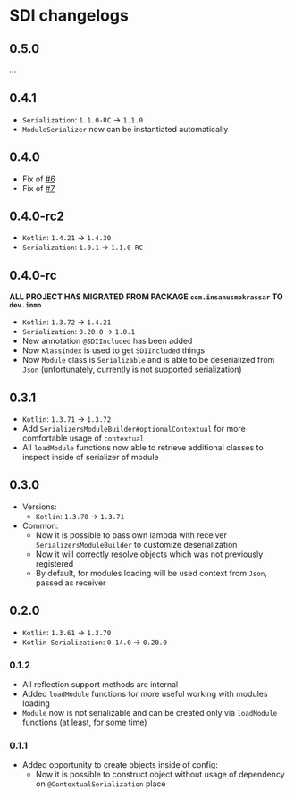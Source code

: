 # SDI changelogs

## 0.5.0

...

## 0.4.1

* `Serialization`: `1.1.0-RC` -> `1.1.0`
* `ModuleSerializer` now can be instantiated automatically


## 0.4.0

* Fix of [#6](https://github.com/InsanusMokrassar/SDI/issues/6)
* Fix of [#7](https://github.com/InsanusMokrassar/SDI/issues/7)

## 0.4.0-rc2

* `Kotlin`: `1.4.21` -> `1.4.30`
* `Serialization`: `1.0.1` -> `1.1.0-RC`

## 0.4.0-rc

**ALL PROJECT HAS MIGRATED FROM PACKAGE `com.insanusmokrassar` TO `dev.inmo`**

* `Kotlin`: `1.3.72` -> `1.4.21`
* `Serialization`: `0.20.0` -> `1.0.1`
* New annotation `@SDIIncluded` has been added
* Now `KlassIndex` is used to get `SDIIncluded` things
* Now `Module` class is `Serializable` and is able to be deserialized from `Json` (unfortunately, currently is not
  supported serialization)


## 0.3.1

* `Kotlin`: `1.3.71` -> `1.3.72`
* Add `SerializersModuleBuilder#optionalContextual` for more comfortable usage of `contextual`
* All `loadModule` functions now able to retrieve additional classes to inspect inside of serializer of module

## 0.3.0

* Versions:
    * `Kotlin`: `1.3.70` -> `1.3.71`
* Common:
    * Now it is possible to pass own lambda with receiver `SerializersModuleBuilder` to customize deserialization
    * Now it will correctly resolve objects which was not previously registered
    * By default, for modules loading will be used context from `Json`, passed as receiver
    
## 0.2.0

* `Kotlin`: `1.3.61` -> `1.3.70`
* `Kotlin Serialization`: `0.14.0` -> `0.20.0`

### 0.1.2

* All reflection support methods are internal
* Added `loadModule` functions for more useful working with modules loading
* `Module` now is not serializable and can be created only via `loadModule` functions (at least, for some time)

### 0.1.1

* Added opportunity to create objects inside of config:
    * Now it is possible to construct object without usage of dependency on `@ContextualSerialization` place
